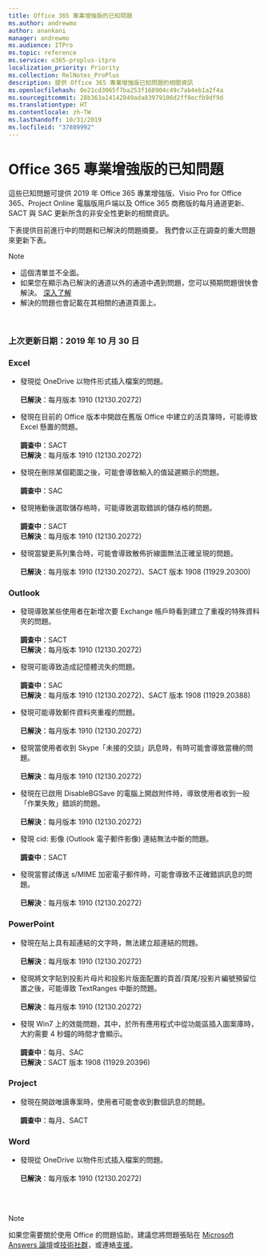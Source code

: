 ```yaml
---
title: Office 365 專業增強版的已知問題
ms.author: andrewmo
author: anankani
manager: andrewmo
ms.audience: ITPro
ms.topic: reference
ms.service: o365-proplus-itpro
localization_priority: Priority
ms.collection: RelNotes_ProPlus
description: 提供 Office 365 專業增強版已知問題的相關資訊
ms.openlocfilehash: 0e21cd3065f7ba253f168904c49c7ab4eb1a2f4a
ms.sourcegitcommit: 28b363a14142849ada83979106d2ff8ecfb9df9d
ms.translationtype: HT
ms.contentlocale: zh-TW
ms.lasthandoff: 10/31/2019
ms.locfileid: "37889992"
---
```

# <a name="office-365-proplus-known-issues"></a>Office 365 專業增強版的已知問題

這些已知問題可提供 2019 年 Office 365 專業增強版、Visio Pro for Office 365、Project Online 電腦版用戶端以及 Office 365 商務版的每月通道更新、SACT 與 SAC 更新所含的非安全性更新的相關資訊。

下表提供目前進行中的問題和已解決的問題摘要。  我們會以正在調查的重大問題來更新下表。

> [!NOTE]
>- 這個清單並不全面。
>- 如果您在顯示為已解決的通道以外的通道中遇到問題，您可以預期問題很快會解決。 [深入了解](https://docs.microsoft.com/zh-TW/DeployOffice/overview-of-update-channels-for-office-365-proplus#BKMK_SAC)
>- 解決的問題也會記載在其相關的通道頁面上。

<br>

### <a name="last-updated-october-30-2019"></a>上次更新日期：2019 年 10 月 30 日

### <a name="excel"></a>Excel

- 發現從 OneDrive 以物件形式插入檔案的問題。<br><br> **已解決**：每月版本 1910 (12130.20272)

- 發現在目前的 Office 版本中開啟在舊版 Office 中建立的活頁簿時，可能導致 Excel 懸置的問題。<br><br>
**調查中**：SACT <br>**已解決**：每月版本 1910 (12130.20272)

- 發現在刪除某個範圍之後，可能會導致輸入的值延遲顯示的問題。<br><br>
**調查中**：SAC

- 發現捲動後選取儲存格時，可能導致選取錯誤的儲存格的問題。<br><br>
**調查中**：SACT <br>**已解決**：每月版本 1910 (12130.20272)

- 發現當變更系列集合時，可能會導致散佈折線圖無法正確呈現的問題。<br><br>
**已解決**：每月版本 1910 (12130.20272)、SACT 版本 1908 (11929.20300)

### <a name="outlook"></a>Outlook

- 發現導致某些使用者在新增次要 Exchange 帳戶時看到建立了重複的特殊資料夾的問題。<br><br>**調查中**：SACT <br>**已解決**：每月版本 1910 (12130.20272)

- 發現可能導致造成記憶體流失的問題。 <br><br>
**調查中**：SAC <br>**已解決**：每月版本 1910 (12130.20272)、SACT 版本 1908 (11929.20388)

- 發現可能導致郵件資料夾重複的問題。<br><br>
**已解決**：每月版本 1910 (12130.20272)

- 發現當使用者收到 Skype「未接的交談」訊息時，有時可能會導致當機的問題。<br><br>
**已解決**：每月版本 1910 (12130.20272)

- 發現在已啟用 DisableBGSave 的電腦上開啟附件時，導致使用者收到一般「作業失敗」錯誤的問題。<br><br>
**已解決**：每月版本 1910 (12130.20272)

- 發現 cid: 影像 (Outlook 電子郵件影像) 連結無法中斷的問題。<br><br>
**調查中**：SACT

- 發現當嘗試傳送 s/MIME 加密電子郵件時，可能會導致不正確錯誤訊息的問題。<br><br>**已解決**：每月版本 1910 (12130.20272)

### <a name="powerpoint"></a>PowerPoint

- 發現在貼上具有超連結的文字時，無法建立超連結的問題。 <br><br>**已解決**：每月版本 1910 (12130.20272)

- 發現將文字貼到投影片母片和投影片版面配置的頁首/頁尾/投影片編號預留位置之後，可能導致 TextRanges 中斷的問題。 <br><br>**已解決**：每月版本 1910 (12130.20272)

- 發現 Win7 上的效能問題，其中，於所有應用程式中從功能區插入圖案庫時，大約需要 4 秒鐘的時間才會顯示。<br><br>
**調查中**：每月、SAC
<br>**已解決**：SACT 版本 1908 (11929.20396)

### <a name="project"></a>Project

- 發現在開啟唯讀專案時，使用者可能會收到數個訊息的問題。<br><br>
**調查中**：每月、SACT

### <a name="word"></a>Word
- 發現從 OneDrive 以物件形式插入檔案的問題。<br><br> **已解決**：每月版本 1910 (12130.20272)



<br>
<br>

> [!NOTE]
> 如果您需要關於使用 Office 的問題協助，建議您將問題張貼在 [Microsoft Answers 論壇](https://answers.microsoft.com/)或[技術社群](https://techcommunity.microsoft.com/)，或連絡[支援](https://support.microsoft.com/contactus)。
